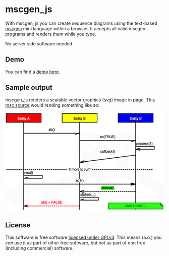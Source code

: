 mscgen_js
=========

With mscgen_js you can create sequence diagrams using the
text-based [mscgen][1] mini language within a browser. 
It accepts all valid mscgen programs and renders them while you
type.

No server side software needed.

Demo
----
You can find a [demo here][2].

Sample output
-------------
mscgen_js renders a scalable vector graphics (svg) image in page. 
[This msc source][4] would rending something like so:

![a sample sequence chart](/samples/readme.png) 


License
-------
This software is free software [licensed under GPLv3][3]. This means (a.o.) you _can_ use
it as part of other free software, but _not_ as part of non free (including commercial)
software.

[1]: http://www.mcternan.me.uk/mscgen/index.html
[2]: http://home.kpn.nl/chromx/mscgen_js/index.html
[3]: license.md
[4]: samples/readme.msc
